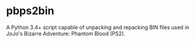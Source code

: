 # pbps2bin
A Python 3.4+ script capable of unpacking and repacking BIN files used in JoJo's Bizarre Adventure: Phantom Blood (PS2).
